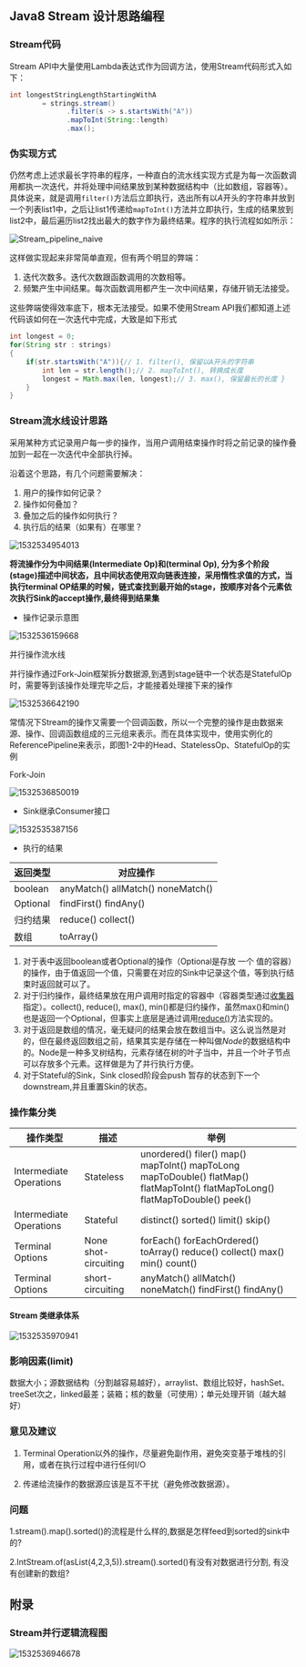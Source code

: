 ## Java8 Stream 设计思路编程

### Stream代码

Stream API中大量使用Lambda表达式作为回调方法，使用Stream代码形式入如下：

```java
int longestStringLengthStartingWithA
        = strings.stream()
              .filter(s -> s.startsWith("A"))
              .mapToInt(String::length)
              .max();
```

### 伪实现方式

仍然考虑上述求最长字符串的程序，一种直白的流水线实现方式是为每一次函数调用都执一次迭代，并将处理中间结果放到某种数据结构中（比如数组，容器等）。具体说来，就是调用`filter()`方法后立即执行，选出所有以*A*开头的字符串并放到一个列表list1中，之后让list1传递给`mapToInt()`方法并立即执行，生成的结果放到list2中，最后遍历list2找出最大的数字作为最终结果。程序的执行流程如如所示：

![Stream_pipeline_naive](939998-20170328220216904-281721275.png)

这样做实现起来非常简单直观，但有两个明显的弊端：

1. 迭代次数多。迭代次数跟函数调用的次数相等。
2. 频繁产生中间结果。每次函数调用都产生一次中间结果，存储开销无法接受。

这些弊端使得效率底下，根本无法接受。如果不使用Stream API我们都知道上述代码该如何在一次迭代中完成，大致是如下形式

```java
int longest = 0; 
for(String str : strings)
{ 
    if(str.startsWith("A")){// 1. filter(), 保留以A开头的字符串 
        int len = str.length();// 2. mapToInt(), 转换成长度 
        longest = Math.max(len, longest);// 3. max(), 保留最长的长度 }
    }
}
```





### Stream流水线设计思路

采用某种方式记录用户每一步的操作，当用户调用结束操作时将之前记录的操作叠加到一起在一次迭代中全部执行掉。



沿着这个思路，有几个问题需要解决：

1. 用户的操作如何记录？
2. 操作如何叠加？
3. 叠加之后的操作如何执行？
4. 执行后的结果（如果有）在哪里？

![1532534954013](1532534954013.png)

**将流操作分为中间结果(Intermediate Op)和(terminal Op), 分为多个阶段(stage)描述中间状态，且中间状态使用双向链表连接，采用惰性求值的方式，当执行terminal  OP结果的时候，链式查找到最开始的stage，按顺序对各个元素依次执行Sink的accept操作,最终得到结果集**

* 操作记录示意图

![1532536159668](1532536159668.png)



并行操作流水线

并行操作通过Fork-Join框架拆分数据源,到遇到stage链中一个状态是StatefulOp时，需要等到该操作处理完毕之后，才能接着处理接下来的操作

![1532536642190](1532536642190.png)



常情况下Stream的操作又需要一个回调函数，所以一个完整的操作是由数据来源、操作、回调函数组成的三元组来表示。而在具体实现中，使用实例化的ReferencePipeline来表示，即图1-2中的Head、StatelessOp、StatefulOp的实例 



Fork-Join

![1532536850019](1532536850019.png)



* Sink继承Consumer接口

![1532535387156](1532535387156.png)

* 执行的结果

  

| 返回类型 | 对应操作                          |
| -------- | --------------------------------- |
| boolean  | anyMatch() allMatch() noneMatch() |
| Optional | findFirst() findAny()             |
| 归约结果 | reduce() collect()                |
| 数组     | toArray()                         |



1. 对于表中返回boolean或者Optional的操作（Optional是存放 一个 值的容器）的操作，由于值返回一个值，只需要在对应的Sink中记录这个值，等到执行结束时返回就可以了。
2. 对于归约操作，最终结果放在用户调用时指定的容器中（容器类型通过[收集器](http://www.cnblogs.com/CarpenterLee/p/5-Streams%20API(II).md#%E6%94%B6%E9%9B%86%E5%99%A8)指定）。collect(), reduce(), max(), min()都是归约操作，虽然max()和min()也是返回一个Optional，但事实上底层是通过调用[reduce()](http://www.cnblogs.com/CarpenterLee/p/5-Streams%20API(II).md#%E5%A4%9A%E9%9D%A2%E6%89%8Breduce)方法实现的。
3. 对于返回是数组的情况，毫无疑问的结果会放在数组当中。这么说当然是对的，但在最终返回数组之前，结果其实是存储在一种叫做*Node*的数据结构中的。Node是一种多叉树结构，元素存储在树的叶子当中，并且一个叶子节点可以存放多个元素。这样做是为了并行执行方便。
4. 对于Stateful的Sink，Sink closed阶段会push 暂存的状态到下一个downstream,并且重置Skin的状态。

### 操作集分类

| 操作类型                | 描述                 | 举例                                                         |
| ----------------------- | -------------------- | ------------------------------------------------------------ |
| Intermediate Operations | Stateless            | unordered() filer() map() mapToInt() mapToLong mapToDouble() flatMap() flatMapToInt() flatMapToLong() flatMapToDouble() peek() |
| Intermediate Operations | Stateful             | distinct()  sorted() limit() skip()                          |
| Terminal Options        | None shot-circuiting | forEach() forEachOrdered() toArray() reduce() collect() max() min() count() |
| Terminal Options        | short-circuiting     | anyMatch() allMatch() noneMatch() findFirst() findAny()      |



#### Stream 类继承体系

![1532535970941](1532535970941.png)



### 影响因素(limit)

数据大小；源数据结构（分割越容易越好），arraylist、数组比较好，hashSet、treeSet次之，linked最差；装箱；核的数量（可使用）；单元处理开销（越大越好） 



### 意见及建议

1. Terminal Operation以外的操作，尽量避免副作用，避免突变基于堆栈的引用，或者在执行过程中进行任何I/O

2. 传递给流操作的数据源应该是互不干扰（避免修改数据源）。 


### 问题
1.stream().map().sorted()的流程是什么样的,数据是怎样feed到sorted的sink中的?

2.IntStream.of(asList(4,2,3,5)).stream().sorted()有没有对数据进行分割, 有没有创建新的数组?


## 附录



### Stream并行逻辑流程图

![1532536946678](1532536946678.png)






